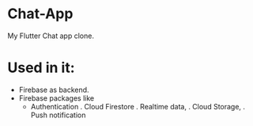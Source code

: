 # Chat-App
My Flutter Chat app clone.
# Used in it:
- Firebase as backend.
- Firebase packages like 
     * Authentication 
        . Cloud Firestore 
        . Realtime data,
        . Cloud Storage,
        . Push notification


